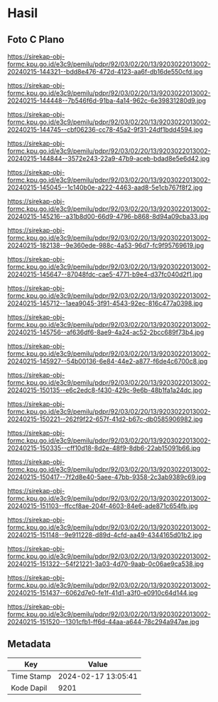 # Hasil

## Foto C Plano

https://sirekap-obj-formc.kpu.go.id/e3c9/pemilu/pdpr/92/03/02/20/13/9203022013002-20240215-144321--bdd8e476-472d-4123-aa6f-db16de550cfd.jpg

https://sirekap-obj-formc.kpu.go.id/e3c9/pemilu/pdpr/92/03/02/20/13/9203022013002-20240215-144448--7b546f6d-91ba-4a14-962c-6e39831280d9.jpg

https://sirekap-obj-formc.kpu.go.id/e3c9/pemilu/pdpr/92/03/02/20/13/9203022013002-20240215-144745--cbf06236-cc78-45a2-9f31-24df1bdd4594.jpg

https://sirekap-obj-formc.kpu.go.id/e3c9/pemilu/pdpr/92/03/02/20/13/9203022013002-20240215-144844--3572e243-22a9-47b9-aceb-bdad8e5e6d42.jpg

https://sirekap-obj-formc.kpu.go.id/e3c9/pemilu/pdpr/92/03/02/20/13/9203022013002-20240215-145045--1c140b0e-a222-4463-aad8-5e1cb767f8f2.jpg

https://sirekap-obj-formc.kpu.go.id/e3c9/pemilu/pdpr/92/03/02/20/13/9203022013002-20240215-145216--a31b8d00-66d9-4796-b868-8d94a09cba33.jpg

https://sirekap-obj-formc.kpu.go.id/e3c9/pemilu/pdpr/92/03/02/20/13/9203022013002-20240215-182138--9e360ede-988c-4a53-96d7-fc9f95769619.jpg

https://sirekap-obj-formc.kpu.go.id/e3c9/pemilu/pdpr/92/03/02/20/13/9203022013002-20240215-145647--87048fdc-cae5-4771-b9e4-d37fc040d2f1.jpg

https://sirekap-obj-formc.kpu.go.id/e3c9/pemilu/pdpr/92/03/02/20/13/9203022013002-20240215-145712--1aea9045-3f91-4543-92ec-816c477a0398.jpg

https://sirekap-obj-formc.kpu.go.id/e3c9/pemilu/pdpr/92/03/02/20/13/9203022013002-20240215-145756--af636df6-8ae9-4a24-ac52-2bcc689f73b4.jpg

https://sirekap-obj-formc.kpu.go.id/e3c9/pemilu/pdpr/92/03/02/20/13/9203022013002-20240215-145927--54b00136-6e84-44e2-a877-f6de4c6700c8.jpg

https://sirekap-obj-formc.kpu.go.id/e3c9/pemilu/pdpr/92/03/02/20/13/9203022013002-20240215-150135--e6c2edc8-f430-429c-9e6b-48b1fa1a24dc.jpg

https://sirekap-obj-formc.kpu.go.id/e3c9/pemilu/pdpr/92/03/02/20/13/9203022013002-20240215-150221--262f9f22-657f-41d2-b67c-db0585906982.jpg

https://sirekap-obj-formc.kpu.go.id/e3c9/pemilu/pdpr/92/03/02/20/13/9203022013002-20240215-150335--cff10d18-8d2e-48f9-8db6-22ab15091b66.jpg

https://sirekap-obj-formc.kpu.go.id/e3c9/pemilu/pdpr/92/03/02/20/13/9203022013002-20240215-150417--7f2d8e40-5aee-47bb-9358-2c3ab9389c69.jpg

https://sirekap-obj-formc.kpu.go.id/e3c9/pemilu/pdpr/92/03/02/20/13/9203022013002-20240215-151103--ffccf8ae-204f-4603-84e6-ade871c654fb.jpg

https://sirekap-obj-formc.kpu.go.id/e3c9/pemilu/pdpr/92/03/02/20/13/9203022013002-20240215-151148--9e911228-d89d-4cfd-aa49-4344165d01b2.jpg

https://sirekap-obj-formc.kpu.go.id/e3c9/pemilu/pdpr/92/03/02/20/13/9203022013002-20240215-151322--54f21221-3a03-4d70-9aab-0c06ae9ca538.jpg

https://sirekap-obj-formc.kpu.go.id/e3c9/pemilu/pdpr/92/03/02/20/13/9203022013002-20240215-151437--6062d7e0-fe1f-41d1-a3f0-e0910c64d144.jpg

https://sirekap-obj-formc.kpu.go.id/e3c9/pemilu/pdpr/92/03/02/20/13/9203022013002-20240215-151520--1301cfb1-ff6d-44aa-a644-78c294a947ae.jpg


## Metadata

| Key        | Value               |
| ---------- | ------------------- |
| Time Stamp | 2024-02-17 13:05:41 |
| Kode Dapil | 9201                |



